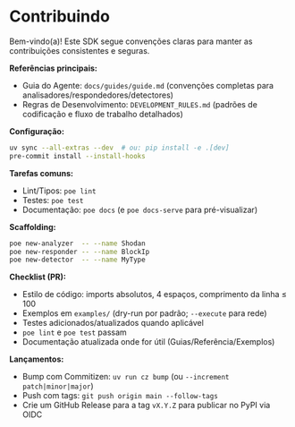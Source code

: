 # Contribuindo

Bem-vindo(a)! Este SDK segue convenções claras para manter as contribuições consistentes e seguras.

**Referências principais:**

- Guia do Agente: `docs/guides/guide.md` (convenções completas para analisadores/respondedores/detectores)
- Regras de Desenvolvimento: `DEVELOPMENT_RULES.md` (padrões de codificação e fluxo de trabalho detalhados)

**Configuração:**

```bash
uv sync --all-extras --dev  # ou: pip install -e .[dev]
pre-commit install --install-hooks
```

**Tarefas comuns:**

- Lint/Tipos: `poe lint`
- Testes: `poe test`
- Documentação: `poe docs` (e `poe docs-serve` para pré-visualizar)

**Scaffolding:**

```bash
poe new-analyzer  -- --name Shodan
poe new-responder -- --name BlockIp
poe new-detector  -- --name MyType
```

**Checklist (PR):**

- Estilo de código: imports absolutos, 4 espaços, comprimento da linha ≤ 100
- Exemplos em `examples/` (dry-run por padrão; `--execute` para rede)
- Testes adicionados/atualizados quando aplicável
- `poe lint` e `poe test` passam
- Documentação atualizada onde for útil (Guias/Referência/Exemplos)

**Lançamentos:**

- Bump com Commitizen: `uv run cz bump` (ou `--increment patch|minor|major`)
- Push com tags: `git push origin main --follow-tags`
- Crie um GitHub Release para a tag `vX.Y.Z` para publicar no PyPI via OIDC

